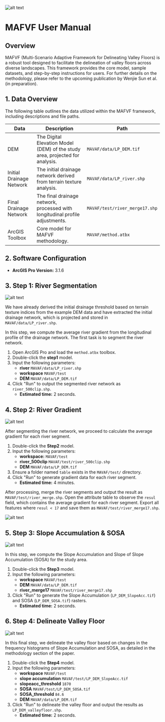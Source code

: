 ![alt text](image/MAFVF.jpg)
# MAFVF User Manual

## Overview
MAFVF (Multi-Scenario Adaptive Framework for Delineating Valley Floors) is a robust tool designed to facilitate the delineation of valley floors across diverse landscapes. This framework provides the core model, sample datasets, and step-by-step instructions for users. For further details on the methodology, please refer to the upcoming publication by Wenjie Sun et al. (in preparation).

## 1. Data Overview
The following table outlines the data utilized within the MAFVF framework, including descriptions and file paths.

| **Data**                | **Description**                                                                 | **Path**                       |
|-------------------------|---------------------------------------------------------------------------------|--------------------------------|
| DEM                     | The Digital Elevation Model (DEM) of the study area, projected for analysis.    | `MAVAF/data/LP_DEM.tif`        |
| Initial Drainage Network | The initial drainage network derived from terrain texture analysis.             | `MAVAF/data/LP_river.shp`      |
| Final Drainage Network   | The final drainage network, processed with longitudinal profile adjustments.    | `MAVAF/test/river_merge17.shp`      |
| ArcGIS Toolbox           | Core model for MAFVF methodology.                                                | `MAVAF/method.atbx`            |

## 2. Software Configuration
- **ArcGIS Pro Version:** 3.1.6

## 3. Step 1: River Segmentation

![alt text](image/image-1.png)

We have already derived the initial drainage threshold based on terrain texture indices from the example DEM data and have extracted the initial drainage network, which is projected and stored in `MAVAF/data/LP_river.shp`.

In this step, we compute the average river gradient from the longitudinal profile of the drainage network. The first task is to segment the river network.

1. Open ArcGIS Pro and load the `method.atbx` toolbox.
2. Double-click the **step1** model.
3. Input the following parameters:
   - **river** `MAVAF/data/LP_river.shp`
   - **workspace** `MAVAF/test`
   - **DEM** `MAVAF/data/LP_DEM.tif`
4. Click "Run" to output the segmented river network as `river_500clip.shp`.
   - **Estimated time:** 2 seconds.

## 4. Step 2: River Gradient

![alt text](image/image.png)

After segmenting the river network, we proceed to calculate the average gradient for each river segment.

1. Double-click the **Step2** model.
2. Input the following parameters:
   - **workspace:** `MAVAF/test`
   - **river_500clip** `MAVAF/test/river_500clip.shp`
   - **DEM** `MAVAF/data/LP_DEM.tif`
3. Ensure a folder named `table` exists in the `MAVAF/test/` directory.
4. Click "Run" to generate gradient data for each river segment. 
   - **Estimated time:** 4 minutes.

After processing, merge the river segments and output the result as `MAVAF/test/river_merge.shp`. Open the attribute table to observe the `resul` field, which contains the average gradient for each river segment. Export all features where `resul < 17` and save them as `MAVAF/test/river_merge17.shp`.

![alt text](image/image-2.png)

## 5. Step 3: Slope Accumulation & SOSA

![alt text](image/image-3.png)


In this step, we compute the Slope Accumulation and Slope of Slope Accumulation (SOSA) for the study area.

1. Double-click the **Step3** model.
2. Input the following parameters:
   - **workspace** `MAVAF/test`
   - **DEM** `MAVAF/data/LP_DEM.tif`
   - **river_merge17** `MAVAF/test/river_merge17.shp`
3. Click "Run" to generate the Slope Accumulation (`LP_DEM_SlopeAcc.tif`) and SOSA (`LP_DEM_SOSA.tif`) rasters.
   - **Estimated time:** 2 seconds.

## 6. Step 4: Delineate Valley Floor

![alt text](image/image-4.png)


In this final step, we delineate the valley floor based on changes in the frequency histograms of Slope Accumulation and SOSA, as detailed in the methodology section of the paper.

1. Double-click the **Step4** model.
2. Input the following parameters:
   - **workspace** `MAVAF/test`
   - **slope accumulation** `MAVAF/test/LP_DEM_SlopeAcc.tif`
   - **slopeacc_threshold** `1870`
   - **SOSA** `MAVAF/test/LP_DEM_SOSA.tif`
   - **SOSA_threshold** `84.6`
   - **DEM** `MAVAF/data/LP_DEM.tif`
3. Click "Run" to delineate the valley floor and output the results as `LP_DEM_valleyfloor.shp`.
   - **Estimated time:** 2 seconds.

